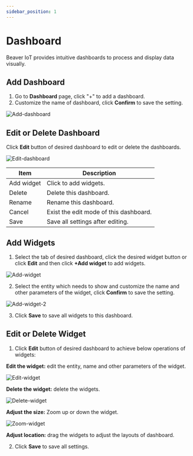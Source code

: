 ```yaml
---
sidebar_position: 1
---
```

# Dashboard

Beaver IoT provides intuitive dashboards to process and display data visually.

## Add Dashboard

1. Go to **Dashboard** page, click "+" to add a dashboard.
2. Customize the name of dashboard, click **Confirm** to save the setting.

![Add-dashboard](/img/add-dashboard.png)



## Edit or Delete Dashboard

Click **Edit** button of desired dashboard to edit or delete the dashboards.

![Edit-dashboard](/img/edit-dashboard.png)

| Item       | Description                            |
| ---------- | -------------------------------------- |
| Add widget | Click to add widgets.                  |
| Delete     | Delete this dashboard.                 |
| Rename     | Rename this dashboard.                 |
| Cancel     | Exist the edit mode of this dashboard. |
| Save       | Save all settings after editing.       |



## Add Widgets

1. Select the tab of desired dashboard, click the desired widget button or click **Edit** and then click **+Add widget** to add widgets.

![Add-widget](/img/add-widget.png)

2. Select the entity which needs to show and customize the name and other parameters of the widget, click **Confirm** to save the setting.

![Add-widget-2](/img/add-widget-2.png)

3. Click **Save** to save all widgets to this dashboard.



## Edit or Delete Widget

1. Click **Edit** button of desired dashboard to achieve below operations of widgets:

**Edit the widget:** edit the entity, name and other parameters of the widget.

![Edit-widget](/img/edit-widget.png)

**Delete the widget:** delete the widgets.

![Delete-widget](/img/delete-widget.png)

**Adjust the size:** Zoom up or down the widget.

![Zoom-widget](/img/zoom-widget.png)

**Adjust location:** drag the widgets to adjust the layouts of dashboard.

2. Click **Save** to save all settings.


